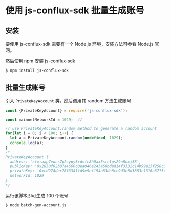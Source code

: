 # 使用 js-conflux-sdk 批量生成账号

## 安装

要使用 js-conflux-sdk 需要有一个 Node.js 环境，安装方法可参看 Node.js 官网。

然后使用 npm 安装 js-conflux-sdk

```sh
$ npm install js-conflux-sdk
```

## 批量生成账号

引入 `PrivateKeyAccount` 类，然后调用其 random 方法生成账号

```js
const {PrivateKeyAccount} = require('js-conflux-sdk');

const mainnetNetworkId = 1029;  //

// use PrivateKeyAccount.random method to generate a random account
for(let i = 0; i < 100; i++) {
  let a = PrivateKeyAccount.random(undefined, 1029);
  console.log(a);
}
/*
PrivateKeyAccount {
  address: 'cfx:aap7ewcs7p2cypy3xdvfc8h0ax5src1gs29n8nxj58',
  publicKey: '0x2830f02b87a4660c0ea046e243a50bdad14f3332c14b99a13f258c3ac006a4a13d43b03dde5eec20d92745718ae8b4dd7ecd2ebae34d1797d881bd460c671b9a',
  privateKey: '0xcd974dec78f3341fd9e9ef194a83de8cc9d3e5d3883c1316a3773cefa938884e',
  networkId: 1029
}
*/
```

运行该脚本即可生成 100 个账号

```sh
$ node batch-gen-account.js
```